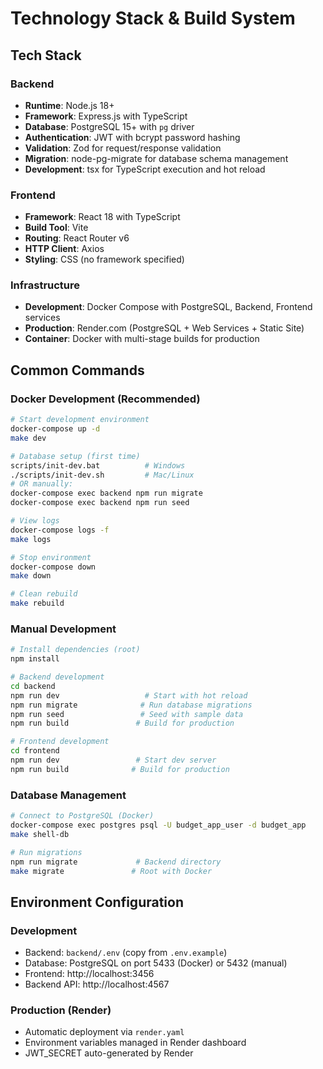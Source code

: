 # Technology Stack & Build System

## Tech Stack

### Backend
- **Runtime**: Node.js 18+
- **Framework**: Express.js with TypeScript
- **Database**: PostgreSQL 15+ with `pg` driver
- **Authentication**: JWT with bcrypt password hashing
- **Validation**: Zod for request/response validation
- **Migration**: node-pg-migrate for database schema management
- **Development**: tsx for TypeScript execution and hot reload

### Frontend
- **Framework**: React 18 with TypeScript
- **Build Tool**: Vite
- **Routing**: React Router v6
- **HTTP Client**: Axios
- **Styling**: CSS (no framework specified)

### Infrastructure
- **Development**: Docker Compose with PostgreSQL, Backend, Frontend services
- **Production**: Render.com (PostgreSQL + Web Services + Static Site)
- **Container**: Docker with multi-stage builds for production

## Common Commands

### Docker Development (Recommended)
```bash
# Start development environment
docker-compose up -d
make dev

# Database setup (first time)
scripts/init-dev.bat          # Windows
./scripts/init-dev.sh         # Mac/Linux
# OR manually:
docker-compose exec backend npm run migrate
docker-compose exec backend npm run seed

# View logs
docker-compose logs -f
make logs

# Stop environment
docker-compose down
make down

# Clean rebuild
make rebuild
```

### Manual Development
```bash
# Install dependencies (root)
npm install

# Backend development
cd backend
npm run dev                   # Start with hot reload
npm run migrate              # Run database migrations
npm run seed                 # Seed with sample data
npm run build               # Build for production

# Frontend development  
cd frontend
npm run dev                 # Start dev server
npm run build              # Build for production
```

### Database Management
```bash
# Connect to PostgreSQL (Docker)
docker-compose exec postgres psql -U budget_app_user -d budget_app
make shell-db

# Run migrations
npm run migrate             # Backend directory
make migrate               # Root with Docker
```

## Environment Configuration

### Development
- Backend: `backend/.env` (copy from `.env.example`)
- Database: PostgreSQL on port 5433 (Docker) or 5432 (manual)
- Frontend: http://localhost:3456
- Backend API: http://localhost:4567

### Production (Render)
- Automatic deployment via `render.yaml`
- Environment variables managed in Render dashboard
- JWT_SECRET auto-generated by Render